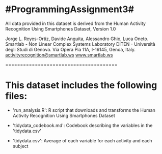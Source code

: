 #ProgrammingAssignment3#
======================================

All data provided in this dataset is derived from the Human Activity Recognition Using Smartphones Dataset, Version 1.0

Jorge L. Reyes-Ortiz, Davide Anguita, Alessandro Ghio, Luca Oneto.
Smartlab - Non Linear Complex Systems Laboratory
DITEN - Università degli Studi di Genova.
Via Opera Pia 11A, I-16145, Genoa, Italy.
activityrecognition@smartlab.ws
www.smartlab.ws

======================================

This dataset includes the following files:
======================================

- 'run_analysis.R': R script that downloads and transforms the Human Activity Recognition Using Smartphones Dataset

- 'tidydata_codebook.md': Codebook describing the variables in the 'tidydata.csv'

- 'tidydata.csv': Average of each variable for each activity and each subject